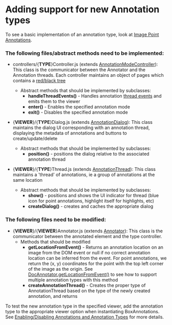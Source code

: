 # Adding support for new Annotation types
To see a basic implementation of an annotation type, look at [Image Point Annotations](https://github.com/box/box-annotations/tree/master/src/image).

### The following files/abstract methods need to be implemented:
* controllers/{**TYPE**}Controller.js (extends [AnnotationModeController](https://github.com/box/box-annotations/blob/master/src/controllers/AnnotationModeController.js)): This class is the communicator between the Annotator and the Annotation threads. Each controller maintains an object of pages which contains a [red/black tree](https://github.com/mourner/rbush)
    * Abstract methods that should be implemented by subclasses:
        * **handleThreadEvents()** - Handles annotation [thread events](thread.md#events) and emits them to the viewer
        * **enter()** - Enables the specified annotation mode
        * **exit()** - Disables the specified annotation mode

* {**VIEWER**}/{**TYPE**}Dialog.js (extends [AnnotationDialog](https://github.com/box/box-annotations/blob/master/src/AnnotationDialog.js)): This class maintains the dialog UI corresponding with an annotation thread, displaying the metadata of annotations and buttons to create/update/delete
    * Abstract methods that should be implemented by subclasses:
        * **position()** - positions the dialog relative to the associated annotation thread

* {**VIEWER**}/{**TYPE**}Thread.js (extends [AnnotationThread](https://github.com/box/box-annotations/blob/master/src/AnnotationThread.js)): This class maintains a 'thread' of annotations, ie a group of annotations at the same location
    * Abstract methods that should be implemented by subclasses:
        * **show()** - positions and shows the UI indicator for thread (blue icon for point annotations, highlight itself for highlights, etc)
        * **createDialog()** - creates and caches the appropriate dialog

### The following files need to be modified:
* {**VIEWER**}/{**VIEWER**}Annotator.js (extends [Annotator](https://github.com/box/box-annotations/blob/master/src/Annotator.js)): This class is the communicator between the annotated element and the type controller.
    * Methods that should be modified
        * **getLocationFromEvent()** - Returns an annotation location on an image from the DOM event or null if no correct annotation location can be inferred from the event. For point annotations, we return the (x, y) coordinates for the point with the top left corner of the image as the origin. See [DocAnnotator.getLocationFromEvent()](https://github.com/box/box-annotations/blob/master/src/doc/DocAnnotator.js#L145) to see how to support multiple annotation types with this method
        * **createAnnotationThread()** - Creates the proper type of AnnotationThread based on the type of the newly created annotation, and returns


To test the new annotation type in the specified viewer, add the annotation type to the appropriate viewer option when instantiating BoxAnnotations. See [Enabling/Disabling Annotations and Annotation Types](docs/enablingdisabling-annotations-and-annotation-types.md) for more details.
